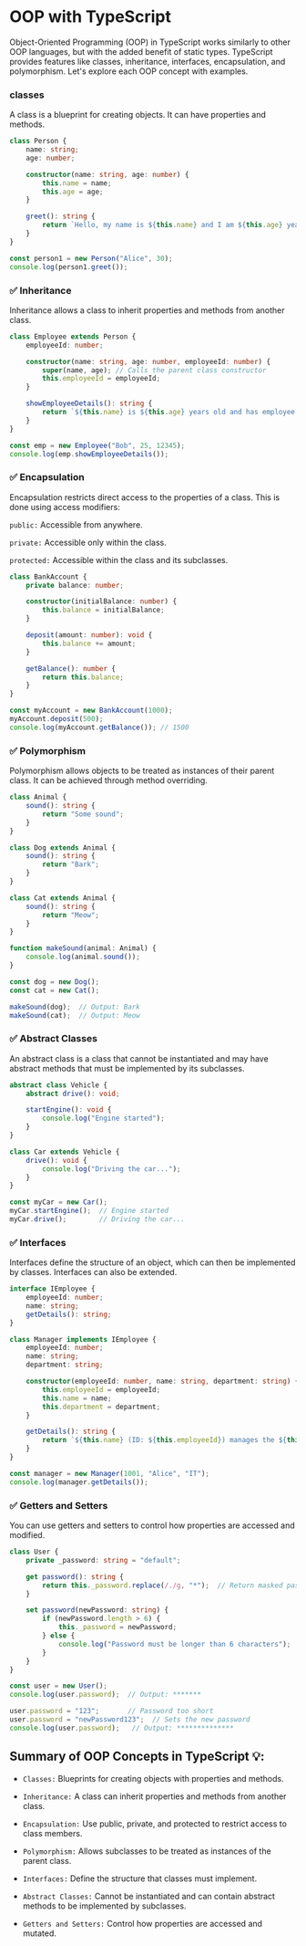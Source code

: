 # OOP with TypeScript 
Object-Oriented Programming (OOP) in TypeScript works similarly to other OOP languages, but with the added benefit of static types. 
TypeScript provides features like classes, inheritance, interfaces, encapsulation, and polymorphism. Let's explore each OOP concept with examples.

### classes
A class is a blueprint for creating objects. It can have properties and methods.

```ts 
class Person {
    name: string;
    age: number;

    constructor(name: string, age: number) {
        this.name = name;
        this.age = age;
    }

    greet(): string {
        return `Hello, my name is ${this.name} and I am ${this.age} years old.`;
    }
}

const person1 = new Person("Alice", 30);
console.log(person1.greet());
```

### ✅ Inheritance

Inheritance allows a class to inherit properties and methods from another class.

``` ts 
class Employee extends Person {
    employeeId: number;

    constructor(name: string, age: number, employeeId: number) {
        super(name, age); // Calls the parent class constructor
        this.employeeId = employeeId;
    }

    showEmployeeDetails(): string {
        return `${this.name} is ${this.age} years old and has employee ID: ${this.employeeId}`;
    }
}

const emp = new Employee("Bob", 25, 12345);
console.log(emp.showEmployeeDetails());

```

### ✅ Encapsulation

Encapsulation restricts direct access to the properties of a class. This is done using access modifiers:

`public:` Accessible from anywhere.

`private:` Accessible only within the class.

`protected:` Accessible within the class and its subclasses.

``` ts 
class BankAccount {
    private balance: number;

    constructor(initialBalance: number) {
        this.balance = initialBalance;
    }

    deposit(amount: number): void {
        this.balance += amount;
    }

    getBalance(): number {
        return this.balance;
    }
}

const myAccount = new BankAccount(1000);
myAccount.deposit(500);
console.log(myAccount.getBalance()); // 1500


```

### ✅ Polymorphism
Polymorphism allows objects to be treated as instances of their parent class. It can be achieved through method overriding.

``` ts 
class Animal {
    sound(): string {
        return "Some sound";
    }
}

class Dog extends Animal {
    sound(): string {
        return "Bark";
    }
}

class Cat extends Animal {
    sound(): string {
        return "Meow";
    }
}

function makeSound(animal: Animal) {
    console.log(animal.sound());
}

const dog = new Dog();
const cat = new Cat();

makeSound(dog);  // Output: Bark
makeSound(cat);  // Output: Meow

```

### ✅ Abstract Classes

An abstract class is a class that cannot be instantiated and may have abstract methods that must be implemented by its subclasses.

``` ts 
abstract class Vehicle {
    abstract drive(): void;

    startEngine(): void {
        console.log("Engine started");
    }
}

class Car extends Vehicle {
    drive(): void {
        console.log("Driving the car...");
    }
}

const myCar = new Car();
myCar.startEngine();  // Engine started
myCar.drive();        // Driving the car...
```


### ✅ Interfaces

Interfaces define the structure of an object, which can then be implemented by classes. Interfaces can also be extended.

``` ts 
interface IEmployee {
    employeeId: number;
    name: string;
    getDetails(): string;
}

class Manager implements IEmployee {
    employeeId: number;
    name: string;
    department: string;

    constructor(employeeId: number, name: string, department: string) {
        this.employeeId = employeeId;
        this.name = name;
        this.department = department;
    }

    getDetails(): string {
        return `${this.name} (ID: ${this.employeeId}) manages the ${this.department} department.`;
    }
}

const manager = new Manager(1001, "Alice", "IT");
console.log(manager.getDetails());
```

### ✅ Getters and Setters
You can use getters and setters to control how properties are accessed and modified.



``` ts 
class User {
    private _password: string = "default";

    get password(): string {
        return this._password.replace(/./g, "*");  // Return masked password
    }

    set password(newPassword: string) {
        if (newPassword.length > 6) {
            this._password = newPassword;
        } else {
            console.log("Password must be longer than 6 characters");
        }
    }
}

const user = new User();
console.log(user.password);  // Output: *******

user.password = "123";       // Password too short
user.password = "newPassword123";  // Sets the new password
console.log(user.password);   // Output: **************

```

## Summary of OOP Concepts in TypeScript 💡:
- `Classes:` Blueprints for creating objects with properties and methods.

- `Inheritance:` A class can inherit properties and methods from another class.

- `Encapsulation:` Use public, private, and protected to restrict access to class members.

- `Polymorphism:` Allows subclasses to be treated as instances of the parent class.

- `Interfaces:` Define the structure that classes must implement.

- `Abstract Classes:` Cannot be instantiated and can contain abstract methods to be implemented by subclasses.

- `Getters and Setters:` Control how properties are accessed and mutated.